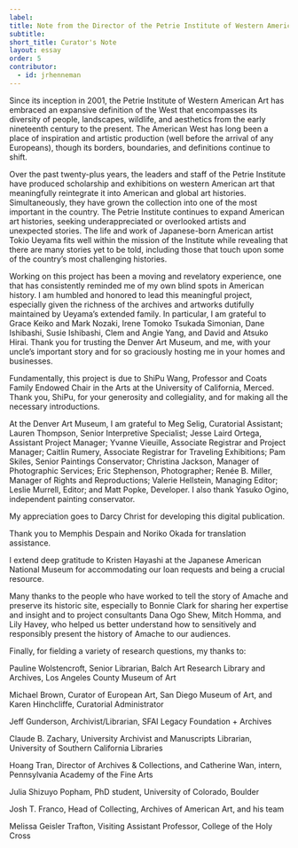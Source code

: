 ```yaml
---
label: 
title: Note from the Director of the Petrie Institute of Western American Art
subtitle: 
short_title: Curator's Note
layout: essay
order: 5
contributor:
  - id: jrhenneman  
---
```


Since its inception in 2001, the Petrie Institute of Western American Art has embraced an expansive definition of the West that encompasses its diversity of people, landscapes, wildlife, and aesthetics from the early nineteenth century to the present. The American West has long been a place of inspiration and artistic production (well before the arrival of any Europeans), though its borders, boundaries, and definitions continue to shift.

Over the past twenty-plus years, the leaders and staff of the Petrie Institute have produced scholarship and exhibitions on western American art that meaningfully reintegrate it into American and global art histories. Simultaneously, they have grown the collection into one of the most important in the country. The Petrie Institute continues to expand American art histories, seeking underappreciated or overlooked artists and unexpected stories. The life and work of Japanese-born American artist Tokio Ueyama fits well within the mission of the Institute while revealing that there are many stories yet to be told, including those that touch upon some of the country’s most challenging histories.

Working on this project has been a moving and revelatory experience, one that has consistently reminded me of my own blind spots in American history. I am humbled and honored to lead this meaningful project, especially given the richness of the archives and artworks dutifully maintained by Ueyama’s extended family. In particular, I am grateful to Grace Keiko and Mark Nozaki, Irene Tomoko Tsukada Simonian, Dane Ishibashi, Susie Ishibashi, Clem and Angie Yang, and David and Atsuko Hirai. Thank you for trusting the Denver Art Museum, and me, with your uncle’s important story and for so graciously hosting me in your homes and businesses.

Fundamentally, this project is due to ShiPu Wang, Professor and Coats Family Endowed Chair in the Arts at the University of California, Merced. Thank you, ShiPu, for your generosity and collegiality, and for making all the necessary introductions.

At the Denver Art Museum, I am grateful to Meg Selig, Curatorial Assistant; Lauren Thompson, Senior Interpretive Specialist; Jesse Laird Ortega, Assistant Project Manager; Yvanne Vieuille, Associate Registrar and Project Manager; Caitlin Rumery, Associate Registrar for Traveling Exhibitions; Pam Skiles, Senior Paintings Conservator; Christina Jackson, Manager of Photographic Services; Eric Stephenson, Photographer; Renée B. Miller, Manager of Rights and Reproductions; Valerie Hellstein, Managing Editor; Leslie Murrell, Editor; and Matt Popke, Developer. I also thank Yasuko Ogino, independent painting conservator.

My appreciation goes to Darcy Christ for developing this digital publication.

Thank you to Memphis Despain and Noriko Okada for translation assistance.

I extend deep gratitude to Kristen Hayashi at the Japanese American National Museum for accommodating our loan requests and being a crucial resource.

Many thanks to the people who have worked to tell the story of Amache and preserve its historic site, especially to Bonnie Clark for sharing her expertise and insight and to project consultants Dana Ogo Shew, Mitch Homma, and Lily Havey, who helped us better understand how to sensitively and responsibly present the history of Amache to our audiences.

Finally, for fielding a variety of research questions, my thanks to:

Pauline Wolstencroft, Senior Librarian, Balch Art Research Library and Archives, Los Angeles County Museum of Art

Michael Brown, Curator of European Art, San Diego Museum of Art, and Karen Hinchcliffe, Curatorial Administrator

Jeff Gunderson, Archivist/Librarian, SFAI Legacy Foundation + Archives

Claude B. Zachary, University Archivist and Manuscripts Librarian, University of Southern California Libraries

Hoang Tran, Director of Archives & Collections, and Catherine Wan, intern, Pennsylvania Academy of the Fine Arts

Julia Shizuyo Popham, PhD student, University of Colorado, Boulder

Josh T. Franco, Head of Collecting, Archives of American Art, and his team

Melissa Geisler Trafton, Visiting Assistant Professor, College of the Holy Cross
